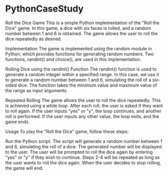 # PythonCaseStudy


Roll the Dice Game
This is a simple Python implementation of the "Roll the Dice" game. In this game, a dice with six faces is rolled, and a random number between 1 and 6 is obtained. The game allows the user to roll the dice repeatedly as desired.

Implementation
The game is implemented using the random module in Python, which provides functions for generating random numbers. Two functions, randint() and choice(), are used in this implementation.

Rolling Dice using the randint() Function
The randint() function is used to generate a random integer within a specified range. In this case, we use it to generate a random number between 1 and 6, simulating the roll of a six-sided dice. The function takes the minimum value and maximum value of the range as input arguments.

Repeated Rolling
The game allows the user to roll the dice repeatedly. This is achieved using a while loop. After each roll, the user is asked if they want to roll again. If the user inputs "yes" or "y", the loop continues, and another roll is performed. If the user inputs any other value, the loop exits, and the game ends.

Usage
To play the "Roll the Dice" game, follow these steps:

Run the Python script.
The script will generate a random number between 1 and 6, simulating the roll of a dice.
The generated number will be displayed to the user.
The user will be prompted to roll the dice again by entering "yes" or "y" if they wish to continue.
Steps 2-4 will be repeated as long as the user wants to roll the dice again.
When the user decides to stop rolling, the game will end.
